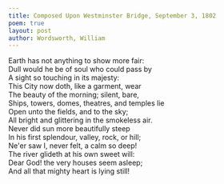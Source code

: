 ```yaml
---
title: Composed Upon Westminster Bridge, September 3, 1802
poem: true
layout: post
author: Wordsworth, William
---
```

Earth has not anything to show more fair:  
Dull would he be of soul who could pass by  
A sight so touching in its majesty:  
This City now doth, like a garment, wear  
The beauty of the morning; silent, bare,  
Ships, towers, domes, theatres, and temples lie  
Open unto the fields, and to the sky;  
All bright and glittering in the smokeless air.  
Never did sun more beautifully steep  
In his first splendour, valley, rock, or hill;  
Ne'er saw I, never felt, a calm so deep!  
The river glideth at his own sweet will:  
Dear God! the very houses seem asleep;  
And all that mighty heart is lying still!

